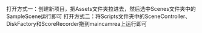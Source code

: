 打开方式一：创建新项目，把Assets文件夹拉进去，然后选中Scenes文件夹中的SampleScene运行即可
打开方式二：将Scripts文件夹中的SceneController、DiskFactory和ScoreRecorder拖到maincamrea上运行即可
